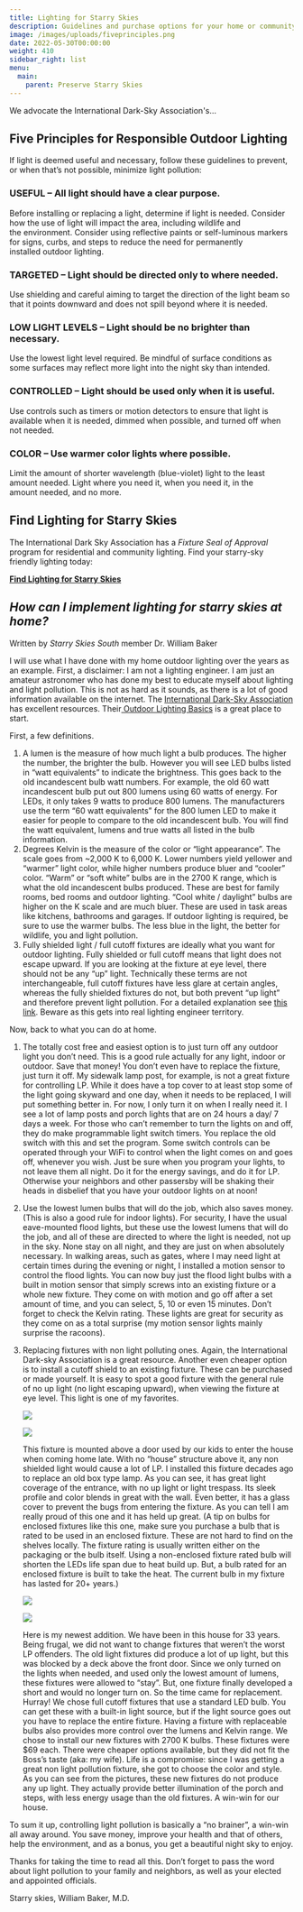 ```yaml
---
title: Lighting for Starry Skies
description: Guidelines and purchase options for your home or community.
image: /images/uploads/fiveprinciples.png
date: 2022-05-30T00:00:00
weight: 410
sidebar_right: list
menu:
  main:
    parent: Preserve Starry Skies
---
```

We advocate the International Dark-Sky Association's...

## **Five Principles for Responsible Outdoor Lighting**

If light is deemed useful and necessary, follow these guidelines to prevent, or when that’s not possible, minimize light pollution:

### **USEFUL** – All light should have a clear purpose.

Before installing or replacing a light, determine if light is needed. Consider how the use of light will impact the area, including wildlife and the environment. Consider using reflective paints or self-luminous markers for signs, curbs, and steps to reduce the need for permanently installed outdoor lighting.

### **TARGETED** – Light should be directed only to where needed.

Use shielding and careful aiming to target the direction of the light beam so that it points downward and does not spill beyond where it is needed.

### **LOW LIGHT LEVELS** – Light should be no brighter than necessary.

Use the lowest light level required. Be mindful of surface conditions as some surfaces may reflect more light into the night sky than intended.

### **CONTROLLED** – Light should be used only when it is useful.

Use controls such as timers or motion detectors to ensure that light is available when it is needed, dimmed when possible, and turned off when not needed.

### **COLOR** – Use warmer color lights where possible.

Limit the amount of shorter wavelength (blue-violet) light to the least amount needed. Light where you need it, when you need it, in the amount needed, and no more.

## **Find Lighting for Starry Skies**

The International Dark Sky Association has a *Fixture Seal of Approval* program for residential and community lighting.  Find your starry-sky friendly lighting today:

**[Find Lighting for Starry Skies](https://www.darksky.org/our-work/lighting/lighting-for-industry/fsa/fsa-products/)**

## *How can I implement lighting for starry skies at home?*

W﻿ritten by *Starry Skies South* member Dr. William Baker

I will use what I have done with my home outdoor lighting over the years as an example. First, a disclaimer: I am not a lighting engineer. I am just an amateur astronomer who has done my best to educate myself about lighting and light pollution. This is not as hard as it sounds, as there is a lot of good information available on the internet. The [International Dark-Sky Association](https://www.darksky.org/) has excellent resources. Their[ Outdoor Lighting Basics](https://www.darksky.org/our-work/lighting/lighting-for-citizens/lighting-basics/) is a great place to start.

First, a few definitions.

1. A lumen is the measure of how much light a bulb produces. The higher the number, the brighter the bulb. However you will see LED bulbs listed in “watt equivalents” to indicate the brightness. This goes back to the old incandescent bulb watt numbers. For example, the old 60 watt incandescent bulb put out 800 lumens using 60 watts of energy. For LEDs, it only takes 9 watts to produce 800 lumens. The manufacturers use the term “60 watt equivalents” for the 800 lumen LED to make it easier for people to compare to the old incandescent bulb. You will find the watt equivalent, lumens and true watts all listed in the bulb information.
2. Degrees Kelvin is the measure of the color or “light appearance”. The scale goes from ~2,000 K to 6,000 K. Lower numbers yield yellower and “warmer” light color, while higher numbers produce bluer and “cooler” color. “Warm” or “soft white” bulbs are in the 2700 K range, which is what the old incandescent bulbs produced. These are best for family rooms, bed rooms and outdoor lighting. “Cool white / daylight” bulbs are higher on the K scale and are much bluer. These are used in task areas like kitchens, bathrooms and garages. If outdoor lighting is required, be sure to use the warmer bulbs. The less blue in the light, the better for wildlife, you and light pollution.
3. Fully shielded light / full cutoff fixtures are ideally what you want for outdoor lighting. Fully shielded or full cutoff means that light does not escape upward. If you are looking at the fixture at eye level, there should not be any “up” light. Technically these terms are not interchangeable, full cutoff fixtures have less glare at certain angles, whereas the fully shielded fixtures do not, but both prevent “up light” and therefore prevent light pollution. For a detailed explanation see [this link](<1. 1. https://www.lrc.rpi.edu/programs/nlpip/lightinganswers/lightpollutions/cutoffShielded.aspky.org/>). Beware as this gets into real lighting engineer territory.

Now, back to what you can do at home.

1. The totally cost free and easiest option is to just turn off any outdoor light you don’t need. This is a good rule actually for any light, indoor or outdoor. Save that money! You don’t even have to replace the fixture, just turn it off. My sidewalk lamp post, for example, is not a great fixture for controlling LP. While it does have a top cover to at least stop some of the light going skyward and one day, when it needs to be replaced, I will put something better in. For now, I only turn it on when I really need it. I see a lot of lamp posts and porch lights that are on 24 hours a day/ 7 days a week. For those who can’t remember to turn the lights on and off, they do make programmable light switch timers. You replace the old switch with this and set the program. Some switch controls can be operated through your WiFi to control when the light comes on and goes off, whenever you wish. Just be sure when you program your lights, to not leave them all night. Do it for the energy savings, and do it for LP. Otherwise your neighbors and other passersby will be shaking their heads in disbelief that you have your outdoor lights on at noon!
2. Use the lowest lumen bulbs that will do the job, which also saves money. (This is also a good rule for indoor lights). For security, I have the usual eave-mounted flood lights, but these use the lowest lumens that will do the job, and all of these are directed to where the light is needed, not up in the sky. None stay on all night, and they are just on when absolutely necessary. In walking areas, such as gates, where I may need light at certain times during the evening or night, I installed a motion sensor to control the flood lights. You can now buy just the flood light bulbs with a built in motion sensor that simply screws into an existing fixture or a whole new fixture. They come on with motion and go off after a set amount of time, and you can select, 5, 10 or even 15 minutes. Don’t forget to check the Kelvin rating. These lights are great for security as they come on as a total surprise (my motion sensor lights mainly surprise the racoons).
3. Replacing fixtures with non light polluting ones. Again, the International Dark-sky Association is a great resource. Another even cheaper option is to install a cutoff shield to an existing fixture. These can be purchased or made yourself. It is easy to spot a good fixture with the general rule of no up light (no light escaping upward), when viewing the fixture at eye level. This light is one of my favorites. 

   ![](/images/uploads/picture1.jpg)

   ![](/images/uploads/img_0564_updated.jpg)

   This fixture is mounted above a door used by our kids to enter the house when coming home late. With no “house” structure above it, any non shielded light would cause a lot of LP. I installed this fixture decades ago to replace an old box type lamp. As you can see, it has great light coverage of the entrance, with no up light or light trespass. Its sleek profile and color blends in great with the wall. Even better, it has a glass cover to prevent the bugs from entering the fixture. As you can tell I am really proud of this one and it has held up great. (A tip on bulbs for enclosed fixtures like this one, make sure you purchase a bulb that is rated to be used in an enclosed fixture. These are not hard to find on the shelves locally. The fixture rating is usually written either on the packaging or the bulb itself. Using a non-enclosed fixture rated bulb will shorten the LEDs life span due to heat build up. But, a bulb rated for an enclosed fixture is built to take the heat. The current bulb in my fixture has lasted for 20+ years.)

   ![](/images/uploads/img_0595_updated.jpg)

   ![](/images/uploads/img_0524_updated.jpg)

   Here is my newest addition. We have been in this house for 33 years. Being frugal, we did not want to change fixtures that weren’t the worst LP offenders. The old light fixtures did produce a lot of up light, but this was blocked by a deck above the front door. Since we only turned on the lights when needed, and used only the lowest amount of lumens, these fixtures were allowed to “stay”. But, one fixture finally developed a short and would no longer turn on. So the time came for replacement. Hurray! We chose full cutoff fixtures that use a standard LED bulb. You can get these with a built-in light source, but if the light source goes out you have to replace the entire fixture. Having a fixture with replaceable bulbs also provides more control over the lumens and Kelvin range. We chose to install our new fixtures with 2700 K bulbs. These fixtures were $69 each. There were cheaper options available, but they did not fit the Boss’s taste (aka: my wife).
   Life is a compromise: since I was getting a great non light pollution fixture, she got to choose the color and style. As you can see from the pictures, these new fixtures do not produce any up light. They actually provide better illumination of the porch and steps, with less energy usage than the old fixtures. A win-win for our house.

To sum it up, controlling light pollution is basically a “no brainer”, a win-win all away around. You save money, improve your health and that of others, help the environment, and as a bonus, you get a beautiful night sky to enjoy.

Thanks for taking the time to read all this. Don’t forget to pass the word about light pollution to your family and neighbors, as well as your elected and appointed officials.

Starry skies, William Baker, M.D.